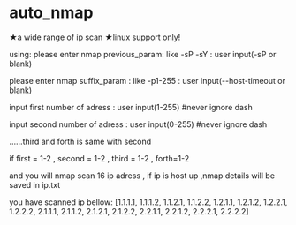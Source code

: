 # auto_nmap
★a wide range of ip scan
★linux support only!

using:
please enter nmap previous_param: like -sP -sY :   user input(-sP or blank)

please enter nmap suffix_param : like -p1-255 :    user input(--host-timeout or blank)

input first number of adress :                     user input(1-255)  #never ignore dash

input second number of adress :                    user input(0-255)  #never ignore dash

……third and forth is same with second

if first = 1-2 , second = 1-2 , third = 1-2 , forth=1-2 

and you will nmap scan 16 ip adress , if ip is host up ,nmap details will be saved in ip.txt 

you have scanned ip bellow:
[1.1.1.1, 1.1.1.2, 1.1.2.1, 1.1.2.2, 1.2.1.1, 1.2.1.2, 1.2.2.1, 1.2.2.2, 2.1.1.1, 2.1.1.2, 2.1.2.1, 2.1.2.2, 2.2.1.1, 2.2.1.2, 2.2.2.1, 2.2.2.2]
